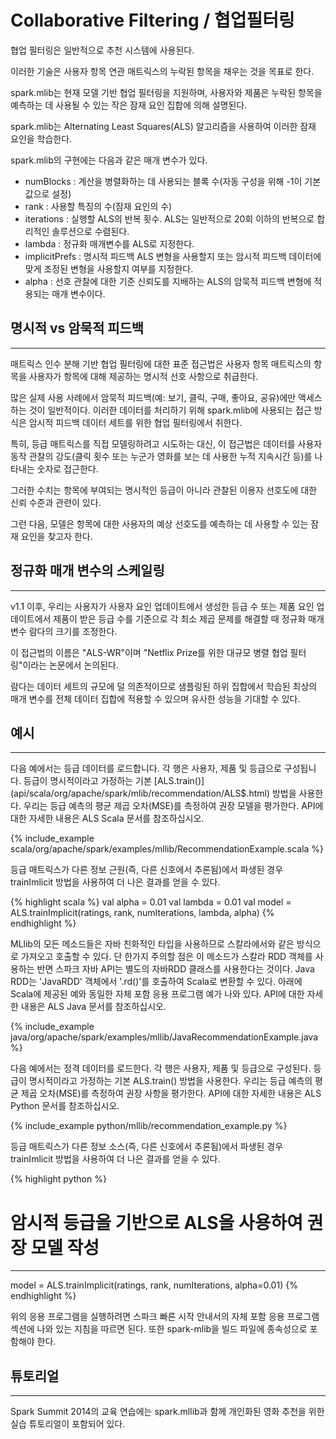 # Collaborative Filtering / 협업필터링

협업 필터링은 일반적으로 추천 시스템에 사용된다. 

이러한 기술은 사용자 항목 연관 매트릭스의 누락된 항목을 채우는 것을 목표로 한다. 

spark.mlib는 현재 모델 기반 협업 필터링을 지원하며, 사용자와 제품은 누락된 항목을 예측하는 데 사용될 수 있는 작은 잠재 요인 집합에 의해 설명된다. 

spark.mlib는 Alternating Least Squares(ALS) 알고리즘을 사용하여 이러한 잠재 요인을 학습한다. 

spark.mlib의 구현에는 다음과 같은 매개 변수가 있다.

* numBlocks : 계산을 병렬화하는 데 사용되는 블록 수(자동 구성을 위해 -1이 기본값으로 설정)
* rank : 사용할 특징의 수(잠재 요인의 수)
* iterations : 실행할 ALS의 반복 횟수. ALS는 일반적으로 20회 이하의 반복으로 합리적인 솔루션으로 수렴된다.
* lambda : 정규화 매개변수를 ALS로 지정한다.
* implicitPrefs : 명시적 피드백 ALS 변형을 사용할지 또는 암시적 피드백 데이터에 맞게 조정된 변형을 사용할지 여부를 지정한다.
* alpha : 선호 관찰에 대한 기준 신뢰도를 지배하는 ALS의 암묵적 피드백 변형에 적용되는 매개 변수이다.

## 명시적 vs 암묵적 피드백
----------------------
매트릭스 인수 분해 기반 협업 필터링에 대한 표준 접근법은 사용자 항목 매트릭스의 항목을 사용자가 항목에 대해 제공하는 명시적 선호 사항으로 취급한다.

많은 실제 사용 사례에서 암묵적 피드백(예: 보기, 클릭, 구매, 좋아요, 공유)에만 액세스하는 것이 일반적이다. 이러한 데이터를 처리하기 위해 spark.mlib에 사용되는 접근 방식은 암시적 피드백 데이터 세트를 위한 협업 필터링에서 취한다.

 특히, 등급 매트릭스를 직접 모델링하려고 시도하는 대신, 이 접근법은 데이터를 사용자 동작 관찰의 강도(클릭 횟수 또는 누군가 영화를 보는 데 사용한 누적 지속시간 등)를 나타내는 숫자로 접근한다. 
 
 그러한 수치는 항목에 부여되는 명시적인 등급이 아니라 관찰된 이용자 선호도에 대한 신뢰 수준과 관련이 있다. 
 
 그런 다음, 모델은 항목에 대한 사용자의 예상 선호도를 예측하는 데 사용할 수 있는 잠재 요인을 찾고자 한다.

## 정규화 매개 변수의 스케일링
-------------------------
v1.1 이후, 우리는 사용자가 사용자 요인 업데이트에서 생성한 등급 수 또는 제품 요인 업데이트에서 제품이 받은 등급 수를 기준으로 각 최소 제곱 문제를 해결할 때 정규화 매개 변수 람다의 크기를 조정한다. 

이 접근법의 이름은 "ALS-WR"이며 "Netflix Prize를 위한 대규모 병렬 협업 필터링"이라는 논문에서 논의된다. 

람다는 데이터 세트의 규모에 덜 의존적이므로 샘플링된 하위 집합에서 학습된 최상의 매개 변수를 전체 데이터 집합에 적용할 수 있으며 유사한 성능을 기대할 수 있다.

## 예시
----------------------
다음 예에서는 등급 데이터를 로드합니다. 
각 행은 사용자, 제품 및 등급으로 구성됩니다. 등급이 명시적이라고 가정하는 기본 [ALS.train()]\(api/scala/org/apache/spark/mlib/recommendation/ALS$.html) 방법을 사용한다. 
우리는 등급 예측의 평균 제곱 오차(MSE)를 측정하여 권장 모델을 평가한다.
API에 대한 자세한 내용은 ALS Scala 문서를 참조하십시오.

{% include_example scala/org/apache/spark/examples/mllib/RecommendationExample.scala %}

등급 매트릭스가 다른 정보 근원(즉, 다른 신호에서 추론됨)에서 파생된 경우 trainImlicit 방법을 사용하여 더 나은 결과를 얻을 수 있다.

{% highlight scala %} val alpha = 0.01 val lambda = 0.01 val model = ALS.trainImplicit(ratings, rank, numIterations, lambda, alpha) {% endhighlight %}

MLlib의 모든 메소드들은 자바 친화적인 타입을 사용하므로 스칼라에서와 같은 방식으로 가져오고 호출할 수 있다. 
단 한가지 주의할 점은 이 메소드가 스칼라 RDD 객체를 사용하는 반면 스파크 자바 API는 별도의 자바RDD 클래스를 사용한다는 것이다. 
Java RDD는 'JavaRDD' 객체에서 '.rd()'를 호출하여 Scala로 변환할 수 있다. 
아래에 Scala에 제공된 예와 동일한 자체 포함 응용 프로그램 예가 나와 있다.
API에 대한 자세한 내용은 ALS Java 문서를 참조하십시오.

{% include_example java/org/apache/spark/examples/mllib/JavaRecommendationExample.java %}

다음 예에서는 정격 데이터를 로드한다. 
각 행은 사용자, 제품 및 등급으로 구성된다. 등급이 명시적이라고 가정하는 기본 ALS.train() 방법을 사용한다. 
우리는 등급 예측의 평균 제곱 오차(MSE)를 측정하여 권장 사항을 평가한다.
API에 대한 자세한 내용은 ALS Python 문서를 참조하십시오.

{% include_example python/mllib/recommendation_example.py %}

등급 매트릭스가 다른 정보 소스(즉, 다른 신호에서 추론됨)에서 파생된 경우 trainImlicit 방법을 사용하여 더 나은 결과를 얻을 수 있다.

{% highlight python %}


# 암시적 등급을 기반으로 ALS을 사용하여 권장 모델 작성
-------------------------
model = ALS.trainImplicit(ratings, rank, numIterations, alpha=0.01) {% endhighlight %}

위의 응용 프로그램을 실행하려면 스파크 빠른 시작 안내서의 자체 포함 응용 프로그램 섹션에 나와 있는 지침을 따르면 된다. 
또한 spark-mlib을 빌드 파일에 종속성으로 포함해야 한다.

## 튜토리얼
--------------
Spark Summit 2014의 교육 연습에는 spark.mllib과 함께 개인화된 영화 추천을 위한 실습 튜토리얼이 포함되어 있다.